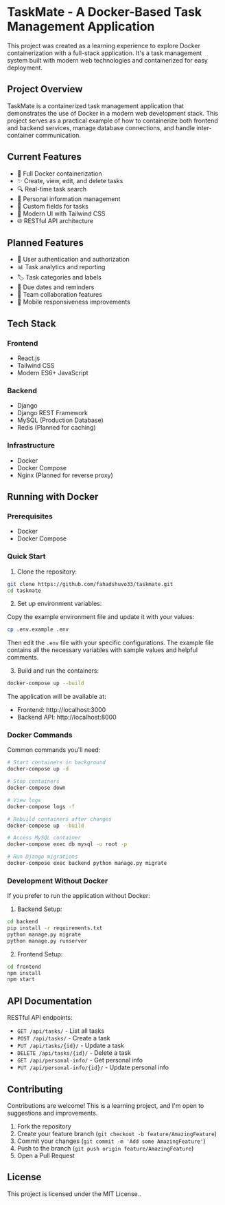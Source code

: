 # TaskMate - A Docker-Based Task Management Application

This project was created as a learning experience to explore Docker containerization with a full-stack application. It's a task management system built with modern web technologies and containerized for easy deployment.

## Project Overview

TaskMate is a containerized task management application that demonstrates the use of Docker in a modern web development stack. This project serves as a practical example of how to containerize both frontend and backend services, manage database connections, and handle inter-container communication.

## Current Features

- 🐋 Full Docker containerization
- ✨ Create, view, edit, and delete tasks
- 🔍 Real-time task search
- 👤 Personal information management
- 📝 Custom fields for tasks
- 🎨 Modern UI with Tailwind CSS
- 🌐 RESTful API architecture

## Planned Features

- 🔐 User authentication and authorization
- 📊 Task analytics and reporting
- 🏷️ Task categories and labels
- 📅 Due dates and reminders
- 👥 Team collaboration features
- 📱 Mobile responsiveness improvements

## Tech Stack

### Frontend
- React.js
- Tailwind CSS
- Modern ES6+ JavaScript

### Backend
- Django
- Django REST Framework
- MySQL (Production Database)
- Redis (Planned for caching)

### Infrastructure
- Docker
- Docker Compose
- Nginx (Planned for reverse proxy)

## Running with Docker

### Prerequisites
- Docker
- Docker Compose

### Quick Start

1. Clone the repository:
```bash
git clone https://github.com/fahadshuvo33/taskmate.git
cd taskmate
```

2. Set up environment variables:

Copy the example environment file and update it with your values:
```bash
cp .env.example .env
```

Then edit the `.env` file with your specific configurations. The example file contains all the necessary variables with sample values and helpful comments.

3. Build and run the containers:
```bash
docker-compose up --build
```

The application will be available at:
- Frontend: http://localhost:3000
- Backend API: http://localhost:8000

### Docker Commands

Common commands you'll need:

```bash
# Start containers in background
docker-compose up -d

# Stop containers
docker-compose down

# View logs
docker-compose logs -f

# Rebuild containers after changes
docker-compose up --build

# Access MySQL container
docker-compose exec db mysql -u root -p

# Run Django migrations
docker-compose exec backend python manage.py migrate
```

### Development Without Docker

If you prefer to run the application without Docker:

1. Backend Setup:
```bash
cd backend
pip install -r requirements.txt
python manage.py migrate
python manage.py runserver
```

2. Frontend Setup:
```bash
cd frontend
npm install
npm start
```

## API Documentation

RESTful API endpoints:

- `GET /api/tasks/` - List all tasks
- `POST /api/tasks/` - Create a task
- `PUT /api/tasks/{id}/` - Update a task
- `DELETE /api/tasks/{id}/` - Delete a task
- `GET /api/personal-info/` - Get personal info
- `PUT /api/personal-info/{id}/` - Update personal info

## Contributing

Contributions are welcome! This is a learning project, and I'm open to suggestions and improvements.

1. Fork the repository
2. Create your feature branch (`git checkout -b feature/AmazingFeature`)
3. Commit your changes (`git commit -m 'Add some AmazingFeature'`)
4. Push to the branch (`git push origin feature/AmazingFeature`)
5. Open a Pull Request

## License

This project is licensed under the MIT License..

